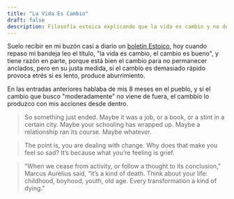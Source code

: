 ```yaml
---
title: "La Vida Es Cambio"
draft: false
description: Filosofía estoica explicando que la vida es cambio y no debemos temerla.
---
```


Suelo recibir en mi buzón casi a diario un [boletín Estoico](https://dailystoic.com/new-start-here/), hoy cuando repaso mi bandeja leo el título, "la vida es cambio, el cambio es bueno", y tiene razón en parte, porque está bien el cambio para no permanecer anclados, pero en su justa medida, si el cambio es demasiado rápido provoca etrés si es lento, produce aburrimiento.

En las entradas anteriores hablaba de mis 8 meses en el pueblo, y si el cambio que busco "moderadamente" no viene de fuera, el cambbio lo produzco con mis acciones desde dentro.

> So something just ended. Maybe it was a job, or a book, or a stint in a certain city. Maybe your schooling has wrapped up. Maybe a relationship ran its course. Maybe whatever.

> The point is, you are dealing with change. Why does that make you feel so sad? It’s because what you’re feeling is grief.

> “When we cease from activity, or follow a thought to its conclusion,” Marcus Aurelius said, “it’s a kind of death. Think about your life: childhood, boyhood, youth, old age. Every transformation a kind of dying.”